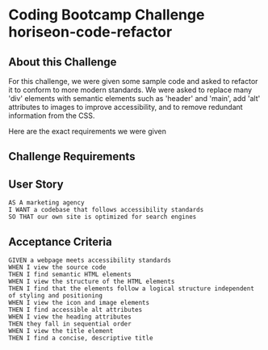 # Coding Bootcamp Challenge horiseon-code-refactor

## About this Challenge

For this challenge, we were given some sample code and asked to refactor it to conform to more modern standards. We were asked to replace many 'div' elements with semantic elements such as 'header' and 'main', add 'alt' attributes to images to improve accessibility, and to remove redundant information from the CSS.

Here are the exact requirements we were given

## Challenge Requirements

## User Story

```
AS A marketing agency
I WANT a codebase that follows accessibility standards
SO THAT our own site is optimized for search engines
```

## Acceptance Criteria

```
GIVEN a webpage meets accessibility standards
WHEN I view the source code
THEN I find semantic HTML elements
WHEN I view the structure of the HTML elements
THEN I find that the elements follow a logical structure independent of styling and positioning
WHEN I view the icon and image elements
THEN I find accessible alt attributes
WHEN I view the heading attributes
THEN they fall in sequential order
WHEN I view the title element
THEN I find a concise, descriptive title
```

